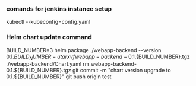 ### comands for jenkins instance setup
kubectl --kubeconfig=config.yaml <command>

### Helm chart update command
BUILD_NUMBER=3
helm package ./webapp-backend --version 0.1.${BUILD_NUMBER} -u
tar xvf webapp-backend-0.1.${BUILD_NUMBER}.tgz ./webapp-backend/Chart.yaml
rm webapp-backend-0.1.${BUILD_NUMBER}.tgz
git commit -m "chart version upgrade to 0.1.${BUILD_NUMBER}"
git push origin test